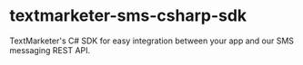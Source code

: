 textmarketer-sms-csharp-sdk
===========================

TextMarketer's C# SDK for easy integration between your app and our SMS messaging REST API.
